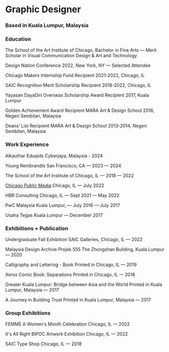# Graphic Designer

### Based in Kuala Lumpur, Malaysia 

### Education
The School of the Art Institute of Chicago, Bachelor in Fine Arts — Merit Scholar in Visual Communication Design & Art and Technology

Design Nation Conference 2022, New York, NY — Selected Attendee

Chicago Makers Internship Fund Recipient 2021-2022, Chicago, IL

SAIC Recognition Merit Scholarship Recipient 2018-2022, Chicago, IL

Yayasan DayaDiri Overseas Scholarship Award Recipient 2017, Kuala Lumpur

Golden Achievement Award Recipient MARA Art & Design School 2016, Negeri Sembilan, Malaysia

Deans’ List Recipient MARA Art & Design School 2013-2014, Negeri Sembilan, Malaysia

### Work Experience
Alkauthar Eduqids Cyberjaya, Malaysia - 2024

Young Rembrandts San Francisco, CA — 2023 — 2024

The School of the Art Institute of Chicago, IL — 2018 — 2022

 <a href="(https://www.wbez.org/staff/3609/amirah-bachik)">Chicago Public Media</a> Chicago, IL — July 2022

HBR Consulting Chicago, IL — Sept 2021 — May 2022

PwC Malaysia Kuala Lumpur, — July 2016 — July 2017

Usaha Tegas Kuala Lumpur — December 2017

### Exhibitions + Publication
Undergraduate Fall Exhibition SAIC Galleries, Chicago, IL — 2022 

​​​​​​​Malaysia Design Archive Projek 555  The Zhongshan Building, Kuala Lumpur — 2020

Calligraphy and Lettering - Book  Printed in Chicago, IL — 2019

Xerox Comic Book: Separations Printed in Chicago, IL — 2018

Greater Kuala Lumpur: Bridge between Asia and the World Printed in Kuala Lumpur, Malaysia — 2017

A Journey in Building Trust Printed in Kuala Lumpur, Malaysia — 2017

### Group Exhibitions 
FEMME A Women's Month Celebration Chicago, IL — 2022

It's All Right BIPOC Artwork Exhibition Chicago, IL — 2022

SAIC Type Shop Chicago, IL — 2018



